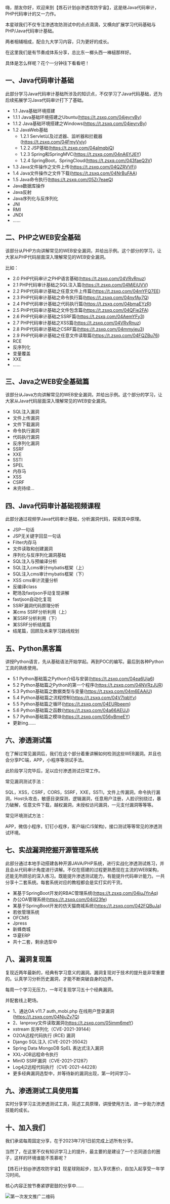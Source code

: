 嗨，朋友你好，欢迎来到【炼石计划@渗透攻防宇宙】，这是继Java代码审计，PHP代码审计的又一力作。

本星球我们不仅专注渗透攻防测试中的点点滴滴，又横向扩展学习代码基础与PHP/Java代码审计基础。

两者相辅相成，配合九大学习内容，只为更好的成长。


在这里我们是有节奏成体系分享，总比东一榔头西一棒槌那样好。

具体是怎么样呢？花个一分钟往下看看吧！




## **一、Java代码审计基础**

此部分学习Java代码审计基础所涉及的知识点，不仅学习了Java代码基础，还为后续拓展学习Java代码审计打下了基础。

- 1.1 Java基础环境搭建
- 1.1.1 Java基础环境搭建之Ubuntu(https://t.zsxq.com/04jeyrvBy)
- 1.1.2 Java基础环境搭建之Windows(https://t.zsxq.com/04jeyrvBy)
- 1.2 JavaWeb基础
  - 1.2.1 Servlet以及过滤器、监听器和拦截器(https://t.zsxq.com/04FmyVvjy)
  - 1.2.2 JSP基础(https://t.zsxq.com/04aImqbiQ)
  - 1.2.3 Spring和SpringMVC(https://t.zsxq.com/04nA6YJ6Y)
  - 1.2.4 SpringBoot，SpringCloud(https://t.zsxq.com/043faeQ3V)
- 1.3 Java文件操作之文件上传(https://t.zsxq.com/04QZRVVFi)
- 1.4 Java文件操作之文件下载(https://t.zsxq.com/04NrBuFAA)
- 1.5 Java命令执行(https://t.zsxq.com/05Zr7eaeQ)
- Java数据库操作
- Java反射
- Java序列化与反序列化
- JNI
- RMI
- JNDI
- ......



## **二、PHP之WEB安全基础**

该部分从PHP方向讲解常见的WEB安全漏洞，并给出示例。这个部分的学习，让大家从PHP代码层面深入理解常见的WEB安全漏洞。

比如：
- 2.0 PHP代码审计之PHP语言基础(https://t.zsxq.com/04VRvRnuz)
- 2.1 PHP代码审计基础之SQL注入篇(https://t.zsxq.com/04MjEiUVV)
- 2.2 PHP代码审计基础之任意文件上传篇(https://t.zsxq.com/04mYFQ7EE)
- 2.3 PHP代码审计基础之命令执行篇(https://t.zsxq.com/04nyfAy7Q)
- 2.4 PHP代码审计基础之代码执行篇(https://t.zsxq.com/04bmaEYzR)
- 2.5 PHP代码审计基础之文件包含篇(https://t.zsxq.com/04QFie2FA)
- 2.6 PHP代码审计基础之SSRF篇(https://t.zsxq.com/04AemYFy3)
- 2.7 PHP代码审计基础之XSS篇(https://t.zsxq.com/04VRvRnuz)
- 2.8 PHP代码审计基础之CSRF篇(https://t.zsxq.com/04mmyjeu3)
- 2.9 PHP代码审计基础之任意文件读取篇(https://t.zsxq.com/04FQZBu76)
- RCE
- 反序列化
- 变量覆盖
- XXE
- ......


## **三、Java之WEB安全基础篇**

该部分从Java方向讲解常见的WEB安全漏洞，并给出示例。这个部分的学习，让大家从Java代码层面深入理解常见的WEB安全漏洞。

- SQL注入漏洞
- 文件上传漏洞
- 文件下载漏洞
- 命令执行漏洞
- 代码执行漏洞
- 反序列化漏洞
- SSRF
- XXE
- SSTI
- SPEL
- 内存马
- XSS
- CSRF
- 未完待续...



## **四、Java代码审计基础视频课程**

此部分通过视频学Java代码审计基础，分析漏洞代码，探索其中原理。

- JSP一句话
- JSP无关键字回显一句话
- Filter内存马
- 文件读取和创建漏洞
- 序列化与反序列化漏洞基础
- SQL注入与预编译分析
- SQL注入cms审计mybatis框架（上）
- SQL注入cms审计mybatis框架（下）
- XSS cms审计流量分析
- 反编译class
- 靶场及fastjson手动复现讲解
- fastjson自动化复现
- SSRF漏洞代码原理分析
- 某cms SSRF分析利用（上）
- 某SSRF分析利用（下）
- 某SSRF分析结尾篇
- 结尾篇，回顾及未来学习路线规划


## **五、Python黑客篇**

讲授Python语言，先从基础语法开始学起。再到POC的编写。最后到各种Python工具的熟练使用。

- 5.1 Python基础篇之Python介绍与安装(https://t.zsxq.com/04ea6Uja6)
- 5.2 Python基础篇之Python的第一个程序(https://t.zsxq.com/04NVRzJUR)
- 5.3 Python基础篇之数据类型与变量(https://t.zsxq.com/04m6EAAiU)
- 5.4 Python基础篇之流程控制(https://t.zsxq.com/04V7IqbYv)
- 5.5 Python基础篇之循环(https://t.zsxq.com/04EURbeem)
- 5.6 Python基础篇之函数(https://t.zsxq.com/04a66AEUJ)
- 5.7 Python基础篇之模块(https://t.zsxq.com/056yBmeEY)
- 更新ing......





## **六、渗透测试篇**

在了解过常见漏洞后，我们在这个部分着重讲解如何检测这些WEB漏洞。并且也会分享PC端，APP，小程序等测试手法。

此阶段学习完毕后，足以应付渗透测试日常工作。

常见漏洞测试手法：

SQL，XSS，CSRF，CORS，SSRF，XXE，SSTI，文件上传漏洞，命令执行漏洞，Host头攻击，敏感目录探测，逻辑漏洞，任意用户注册，人脸识别绕过，暴力破解，任意文件下载，越权漏洞，未授权访问漏洞，一元支付漏洞等等等。

常见环境测试方法：

APP，微信小程序，钉钉小程序，客户端(C/S架构)，接口测试等等常见的渗透测试环境。





## **七、实战漏洞挖掘开源管理系统**

此部分通过本地手动搭建各种开源JAVA/PHP系统，进行实战化渗透测试练习，并且会从代码审计角度进行讲解。不仅在搭建的过程更熟悉现在主流的WEB架构，还能无所顾忌的深入练习。既能提升渗透测试能力，有能提升代码审计能力。一共分享十二套系统。每套系统对应的教程都会是实打实的干货。

- 某基于SpringBoot开发的RBAC管理系统(https://t.zsxq.com/04iuJYnAq)
- 办公OA管理系统(https://t.zsxq.com/04iiI23fe)
- 某基于SpringBoot开发的仿天猫商城系统(https://t.zsxq.com/042FQBuJa)
- 若依管理系统
- OFCMS
- Jpress
- 新蜂商城
- 华夏ERP
- 共十二套，剩余选型中



## **八、漏洞复现篇**

复现近两年最新的，经典有学习意义的漏洞。漏洞复现对于技术的提升是非常重要的。认真学习分析历史漏洞，才能不断突破自身的边界。

每周一个学习无压力，一年可复现学习五十个经典漏洞。

并配套线上靶场。

- 1、通达OA v11.7 auth_mobi.php 在线用户登录漏洞(https://t.zsxq.com/04NjuZv7Q)
- 2、lanproxy文件读取漏洞(https://t.zsxq.com/05imm6meY)
- xstream 反序列化（CVE-2021-39144）
- O2OA远程代码执行 (RCE) 漏洞
- Django SQL注入 (CVE-2021-35042) 
- Spring Data MongoDB SpEL 表达式注入漏洞
- XXL-JOB远程命令执行
- MinIO SSRF漏洞（CVE-2021-21287）
- Log4j2远程代码执行（CVE-2021-44228）
- 更多经典漏洞选型中，并等待新的漏洞出现，第一时间学习~



## **九、渗透测试工具使用篇**

实时分享学习主流渗透测试工具，简述工具原理，讲授使用方法，进一步助力渗透技能的成长。


## 十、加入我们

我们承诺每周固定分享，在于2023年7月1日前完成上述所有分享。

当然了，在这里不仅有知识学习上的提升，最主要的是建设了一个志同道合的圈子，这样的环境谁能不羡慕呢？



【炼石计划@渗透攻防宇宙】现星球刚起步，加入享优惠价，自加入起享受一年学习时间。

核心内容正按节奏紧锣密鼓的分享中......



![第一次发文推广二维码](第一次发文推广二维码.png)
